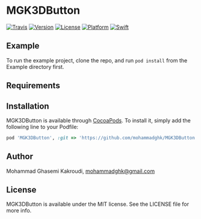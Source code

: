# MGK3DButton

[![Travis](https://img.shields.io/travis/rust-lang/rust.svg)]()
[![Version](https://img.shields.io/cocoapods/v/MGK3DButton.svg?style=flat)](http://cocoapods.org/pods/MGK3DButton)
[![License](https://img.shields.io/cocoapods/l/MGK3DButton.svg?style=flat)](http://cocoapods.org/pods/MGK3DButton)
[![Platform](https://img.shields.io/cocoapods/p/MGK3DButton.svg?style=flat)](http://cocoapods.org/pods/MGK3DButton)
[![Swift](https://img.shields.io/badge/Swift-3.1-brightgreen.svg)](https://img.shields.io/badge/Swift-3.1-brightgreen.svg)
## Example

To run the example project, clone the repo, and run `pod install` from the Example directory first.

## Requirements

## Installation

MGK3DButton is available through [CocoaPods](http://cocoapods.org). To install
it, simply add the following line to your Podfile:

```ruby
pod 'MGK3DButton', :git => 'https://github.com/mohammadghk/MGK3DButton'
```

## Author

Mohammad Ghasemi Kakroudi, mohammadghk@gmail.com

## License

MGK3DButton is available under the MIT license. See the LICENSE file for more info.
